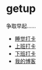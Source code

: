 # getup

争取早起……

- [睡觉打卡](https://github.com/noteMay/sleep)
- [上班打卡](https://github.com/noteMay/clockin)
- [下班打卡](https://github.com/noteMay/Clockout)
- [我的博客](https://noteMay.github.io)
